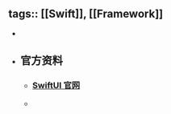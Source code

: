 tags:: [[Swift]], [[Framework]]
---

-
- ## 官方资料
	- ### [SwiftUI 官网](https://developer.apple.com/tutorials/swiftui)
	-